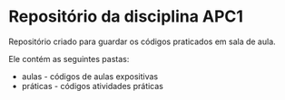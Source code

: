 # Repositório da disciplina APC1

Repositório criado para guardar os códigos praticados em sala de aula. 

Ele contém as seguintes pastas:
* aulas - códigos de aulas expositivas
* práticas - códigos atividades práticas
